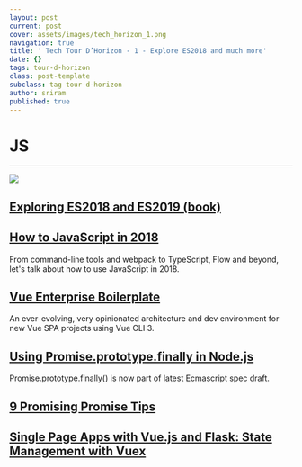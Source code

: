 ```yaml
---
layout: post
current: post
cover: assets/images/tech_horizon_1.png
navigation: true
title: ' Tech Tour D’Horizon - 1 - Explore ES2018 and much more'
date: {}
tags: tour-d-horizon
class: post-template
subclass: tag tour-d-horizon
author: sriram
published: true
---
```

# JS

<hr/>

<img src="https://pic2.zhimg.com/v2-9cc023bc08ea835c2f1c736753bc5cda_r.jpg" />

## [Exploring ES2018 and ES2019 (book)](http://exploringjs.com/es2018-es2019/toc.html)

## [How to JavaScript in 2018](https://www.telerik.com/blogs/how-to-javascript-in-2018)

From command-line tools and webpack to TypeScript, Flow and beyond, let's talk about how to use JavaScript in 2018.

## [Vue Enterprise Boilerplate](https://github.com/chrisvfritz/vue-enterprise-boilerplate)

An ever-evolving, very opinionated architecture and dev environment for new Vue SPA projects using Vue CLI 3.

## [Using Promise.prototype.finally in Node.js](http://thecodebarbarian.com/using-promise-finally-in-node-js.html)

Promise.prototype.finally() is now part of latest Ecmascript spec draft.

## [9 Promising Promise Tips](https://dev.to/kepta/promising-promise-tips--c8f)


## [Single Page Apps with Vue.js and Flask: State Management with Vuex](http://stackabuse.com/single-page-apps-with-vue-js-and-flask-state-management-with-vuex/)

